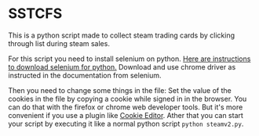 # SSTCFS
This is a python script made to collect steam trading cards by clicking through list during steam sales.

For this script you need to install selenium on python. [Here are instructions to download selenium for python.](https://selenium-python.readthedocs.io/installation.html)
Download and use chrome driver as instructed in the documentation from selenium.

Then you need to change some things in the file:
Set the value of the cookies in the file by copying a cookie while signed in in the browser. You can do that with the firefox or chrome web developer tools. But it's more convenient if you use a plugin like [Cookie Editor](https://addons.mozilla.org/de/firefox/addon/cookie-editor/).
Ather that you can start your script by executing it like a  normal python script `python steamv2.py`.
